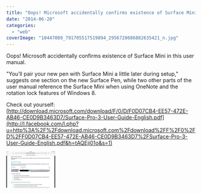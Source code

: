 ```yaml
---
title: "Oops! Microsoft accidentally confirms existence of Surface Mini in this user man..."
date: "2014-06-20"
categories: 
  - "web"
coverImage: "10447089_791705517519894_2956720686882635421_n.jpg"
---
```


Oops! Microsoft accidentally confirms existence of Surface Mini in this user manual.  
  
"You’ll pair your new pen with Surface Mini a little later during setup," suggests one section on the new Surface Pen, while two other parts of the user manual reference the Surface Mini when using OneNote and the rotation lock features of Windows 8. 
  
Check out yourself: [http://download.microsoft.com/download/F/0/D/F0D07CB4-EE57-472E-AB46-CE0D9B3463D7/Surface-Pro-3-User-Guide-English.pdf](http://l.facebook.com/l.php?u=http%3A%2F%2Fdownload.microsoft.com%2Fdownload%2FF%2F0%2FD%2FF0D07CB4-EE57-472E-AB46-CE0D9B3463D7%2FSurface-Pro-3-User-Guide-English.pdf&h=tAQEji01o&s=1)  
  
[![](images/10447089_791705517519894_2956720686882635421_n.jpg)](https://www.facebook.com/iCosmoGeek/photos/a.634427076581073.1073741826.132336730123446/791705517519894/?type=1&relevant_count=1)
